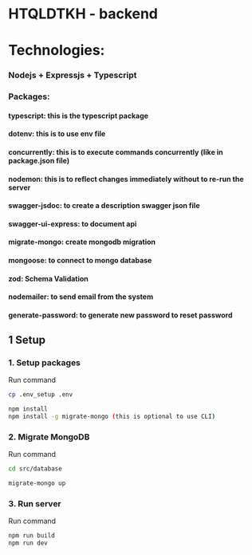 # HTQLDTKH - backend
# Technologies:
### Nodejs + Expressjs + Typescript
### Packages: 
#### typescript: this is the typescript package
#### dotenv: this is to use env file
#### concurrently: this is to execute commands concurrently (like in package.json file)
#### nodemon: this is to reflect changes immediately without to re-run the server
#### swagger-jsdoc: to create a description swagger json file
#### swagger-ui-express: to document api
#### migrate-mongo: create mongodb migration
#### mongoose: to connect to mongo database
#### zod: Schema Validation
#### nodemailer: to send email from the system
#### generate-password: to generate new password to reset password

## 1 Setup

### 1. Setup packages
Run command
```bash
cp .env_setup .env
```

```bash
npm install
npm install -g migrate-mongo (this is optional to use CLI)
```

### 2. Migrate MongoDB
Run command
```bash
cd src/database
```

```bash
migrate-mongo up
```

### 3. Run server
Run command
```bash
npm run build
npm run dev
```

